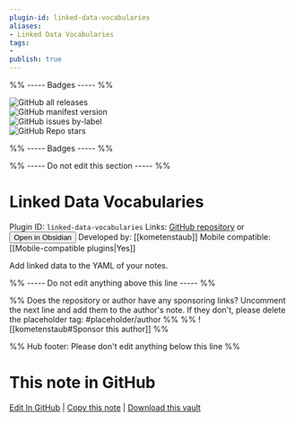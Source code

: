 ```yaml
---
plugin-id: linked-data-vocabularies
aliases:
- Linked Data Vocabularies
tags: 
- 
publish: true
---
```


%% ----- Badges ----- %%

![GitHub all releases](https://img.shields.io/github/downloads/kometenstaub/obsidian-linked-data-vocabularies/total?color=573E7A&logo=github&style=for-the-badge)   
![GitHub manifest version](https://img.shields.io/github/manifest-json/v/kometenstaub/obsidian-linked-data-vocabularies?color=573E7A&logo=github&style=for-the-badge)   
![GitHub issues by-label](https://img.shields.io/github/issues/kometenstaub/obsidian-linked-data-vocabularies/help%20wanted?color=573E7A&logo=github&style=for-the-badge)   
![GitHub Repo stars](https://img.shields.io/github/stars/kometenstaub/obsidian-linked-data-vocabularies?color=573E7A&logo=github&style=for-the-badge)

%% ----- Badges ----- %%

%% ----- Do not edit this section ----- %%

# Linked Data Vocabularies

Plugin ID: `linked-data-vocabularies`
Links: [GitHub repository](https://github.com/kometenstaub/obsidian-linked-data-vocabularies) or [<button id=HH>Open in Obsidian</button>](obsidian://goto-plugin?id=linked-data-vocabularies)
Developed by: [[kometenstaub]]
Mobile compatible: [[Mobile-compatible plugins|Yes]]

Add linked data to the YAML of your notes.

%% ----- Do not edit anything above this line ----- %% 

%% Does the repository or author have any sponsoring links? Uncomment the next line and add them to the author's note. If they don't, please delete the placeholder tag: #placeholder/author %%
%% ![[kometenstaub#Sponsor this author]] %%

%% Hub footer: Please don't edit anything below this line %%

# This note in GitHub

<span class="git-footer">[Edit In GitHub](https://github.dev/obsidian-community/obsidian-hub/blob/main/02%20-%20Community%20Expansions/02.05%20All%20Community%20Expansions/Plugins/linked-data-vocabularies.md "git-hub-edit-note") | [Copy this note](https://raw.githubusercontent.com/obsidian-community/obsidian-hub/main/02%20-%20Community%20Expansions/02.05%20All%20Community%20Expansions/Plugins/linked-data-vocabularies.md "git-hub-copy-note") | [Download this vault](https://github.com/obsidian-community/obsidian-hub/archive/refs/heads/main.zip "git-hub-download-vault") </span>
